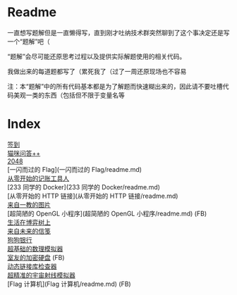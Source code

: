 # Readme

一直想写题解但是一直懒得写，直到刚才吐纳技术群突然聊到了这个事决定还是写一个“题解”吧（

“题解”会尽可能还原思考过程以及提供实际解题使用的相关代码。

我做出来的每道题都写了（累死我了（过了一周还原现场也不容易

注：本“题解”中的所有代码基本都是为了解题而快速糊出来的，因此请不要吐槽代码美观一类的东西（包括但不限于变量名等

# Index

[签到](签到/readme.md)  
[猫咪问答++](猫咪问答++/readme.md)  
[2048](2048/readme.md)  
[一闪而过的 Flag](一闪而过的 Flag/readme.md)  
[从零开始的记账工具人](从零开始的记账工具人/readme.md)  
[233 同学的 Docker](233 同学的 Docker/readme.md)  
[从零开始的 HTTP 链接](从零开始的 HTTP 链接/readme.md)  
[来自一教的图片](来自一教的图片/readme.md)  
[超简陋的 OpenGL 小程序](超简陋的 OpenGL 小程序/readme.md) (FB)  
[生活在博弈树上](生活在博弈树上/readme.md)  
[来自未来的信笺](来自未来的信笺/readme.md)  
[狗狗银行](狗狗银行/readme.md)  
[超基础的数理模拟器](超基础的数理模拟器/readme.md)  
[室友的加密硬盘](室友的加密硬盘/readme.md) (FB)  
[动态链接库检查器](动态链接库检查器/readme.md)  
[超精准的宇宙射线模拟器](超精准的宇宙射线模拟器/readme.md)  
[Flag 计算机](Flag 计算机/readme.md) (FB)  